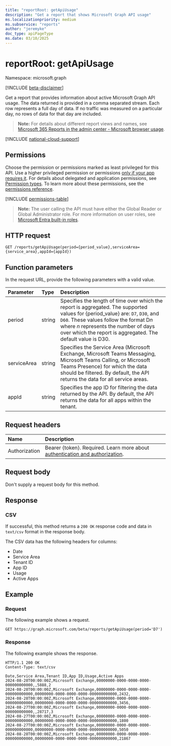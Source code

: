 ```yaml
---
title: "reportRoot: getApiUsage"
description: "Get a report that shows Microsoft Graph API usage"
ms.localizationpriority: medium
ms.subservice: "reports"
author: "jeremyke"
doc_type: apiPageType
ms.date: 03/10/2025
---
```


# reportRoot: getApiUsage

Namespace: microsoft.graph

[!INCLUDE [beta-disclaimer](../../includes/beta-disclaimer.md)]

Get a report that provides information about active Microsoft Graph API usage. The data returned is provided in a comma separated stream. Each row represents a full day of data. If no traffic was measured on a particular day, no rows of data for that day are included.

> **Note:** For details about different report views and names, see [Microsoft 365 Reports in the admin center - Microsoft browser usage](/microsoft-365/admin/activity-reports/browser-usage-report).

[!INCLUDE [national-cloud-support](../../includes/global-only.md)]

## Permissions

Choose the permission or permissions marked as least privileged for this API. Use a higher privileged permission or permissions [only if your app requires it](/graph/permissions-overview#best-practices-for-using-microsoft-graph-permissions). For details about delegated and application permissions, see [Permission types](/graph/permissions-overview#permission-types). To learn more about these permissions, see the [permissions reference](/graph/permissions-reference).

<!-- { "blockType": "permissions", "name": "reportroot_getapiquota" } -->
[!INCLUDE [permissions-table](../includes/permissions/reportroot-getapiusage-permissions.md)]

> **Note:** The user calling the API must have either the Global Reader or Global Administrator role. For more information on user roles, see  [Microsoft Entra built-in roles](/entra/identity/role-based-access-control/permissions-reference).

## HTTP request

<!-- { "blockType": "ignored" } -->

```http
GET /reports/getApiUsage(period={period_value},serviceArea={service_area},appId={appId})
```

## Function parameters

In the request URL, provide the following parameters with a valid value.

| Parameter | Type   | Description                                                                                                                                                                                                                                             |
| :-------- | :----- | :------------------------------------------------------------------------------------------------------------------------------------------------------------------------------------------------------------------------------------------------------ |
| period    | string | Specifies the length of time over which the report is aggregated. The supported values for {period_value} are: `D7`, `D30`, and `D60`. These values follow the format D*n* where *n* represents the number of days over which the report is aggregated. The default value is D30. |
| serviceArea | string | Specifies the Service Area (Microsoft Exchange, Microsoft Teams Messaging, Microsoft Teams Calling, or Microsoft Teams Presence) for which the data should be filtered. By default, the API returns the data for all service areas. |
| appId | string | Specifies the app ID for filtering the data returned by the API. By default, the API returns the data for all apps within the tenant. |

## Request headers

| Name          | Description               |
| :------------ | :------------------------ |
|Authorization|Bearer {token}. Required. Learn more about [authentication and authorization](/graph/auth/auth-concepts).|

## Request body

Don't supply a request body for this method.

## Response

### CSV

If successful, this method returns a `200 OK` response code and data in `text/csv` format in the response body.

The CSV data has the following headers for columns:

- Date
- Service Area
- Tenant ID
- App ID
- Usage
- Active Apps

## Example

### Request

The following example shows a request.

<!-- {
  "blockType": "ignored",
  "name": "reportroot_getapiquota_csv"
}-->
```http
GET https://graph.microsoft.com/beta/reports/getApiUsage(period='D7')
```

### Response

The following example shows the response.

<!-- {
  "blockType": "response",
  "truncated": true,
  "@odata.type": "text/csv"
} -->
```http
HTTP/1.1 200 OK
Content-Type: text/csv

Date,Service Area,Tenant ID,App ID,Usage,Active Apps
2024-08-28T00:00:00Z,Microsoft Exchange,00000000-0000-0000-0000-000000000000,,5888,2
2024-08-28T00:00:00Z,Microsoft Exchange,00000000-0000-0000-0000-000000000000,00000000-0000-0000-0000-000000000000,2432,
2024-08-28T00:00:00Z,Microsoft Exchange,00000000-0000-0000-0000-000000000000,00000000-0000-0000-0000-000000000000,3456,
2024-08-27T00:00:00Z,Microsoft Exchange,00000000-0000-0000-0000-000000000000,,28717,3
2024-08-27T00:00:00Z,Microsoft Exchange,00000000-0000-0000-0000-000000000000,00000000-0000-0000-0000-000000000000,1800
2024-08-27T00:00:00Z,Microsoft Exchange,00000000-0000-0000-0000-000000000000,00000000-0000-0000-0000-000000000000,5050
2024-08-28T00:00:00Z,Microsoft Exchange,00000000-0000-0000-0000-000000000000,00000000-0000-0000-0000-000000000000,21867
```
